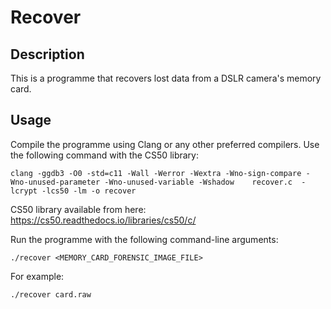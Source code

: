 # Recover

## Description

This is a programme that recovers lost data from a DSLR camera's memory card.

## Usage

Compile the programme using Clang or any other preferred compilers. Use the following command with the CS50 library:

```
clang -ggdb3 -O0 -std=c11 -Wall -Werror -Wextra -Wno-sign-compare -Wno-unused-parameter -Wno-unused-variable -Wshadow    recover.c  -lcrypt -lcs50 -lm -o recover
```

CS50 library available from here: https://cs50.readthedocs.io/libraries/cs50/c/

Run the programme with the following command-line arguments:

```
./recover <MEMORY_CARD_FORENSIC_IMAGE_FILE>
```

For example:

```
./recover card.raw
```
